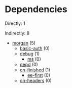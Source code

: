 # Dependencies

Directly: 1

Indirectly: 8

- [morgan](https://www.npmjs.com/package/morgan) (5)
  - [basic-auth](https://www.npmjs.com/package/basic-auth) (0)
  - [debug](https://www.npmjs.com/package/debug) (1)
    - [ms](https://www.npmjs.com/package/ms) (0)
  - [depd](https://www.npmjs.com/package/depd) (0)
  - [on-finished](https://www.npmjs.com/package/on-finished) (1)
    - [ee-first](https://www.npmjs.com/package/ee-first) (0)
  - [on-headers](https://www.npmjs.com/package/on-headers) (0)
